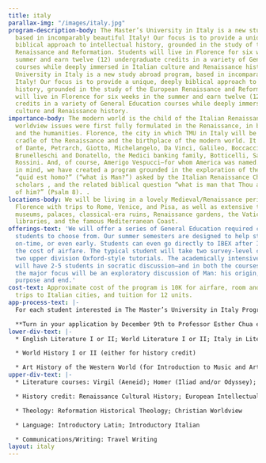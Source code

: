 ```yaml
---
title: italy
parallax-img: "/images/italy.jpg"
program-description-body: The Master’s University in Italy is a new study abroad program,
  based in incomparably beautiful Italy! Our focus is to provide a unique, deeply
  biblical approach to intellectual history, grounded in the study of the European
  Renaissance and Reformation. Students will live in Florence for six weeks in the
  summer and earn twelve (12) undergraduate credits in a variety of General Education
  courses while deeply immersed in Italian culture and Renaissance history.The Master’s
  University in Italy is a new study abroad program, based in incomparably beautiful
  Italy! Our focus is to provide a unique, deeply biblical approach to intellectual
  history, grounded in the study of the European Renaissance and Reformation. Students
  will live in Florence for six weeks in the summer and earn twelve (12) undergraduate
  credits in a variety of General Education courses while deeply immersed in Italian
  culture and Renaissance history.
importance-body: The modern world is the child of the Italian Renaissance. All modernist
  worldview issues were first fully formulated in the Renaissance, in both the sciences
  and the humanities. Florence, the city in which TMU in Italy will be based, is the
  cradle of the Renaissance and the birthplace of the modern world. It is the city
  of Dante, Petrarch, Giotto, Michelangelo, Da Vinci, Galileo, Boccaccio, Cimabue,
  Brunelleschi and Donatello, the Medici banking family, Botticelli, Savonarola, Machiavelli,
  Rossini. And, of course, Amerigo Vespucci—for whom America was named. With all this
  in mind, we have created a program grounded in the exploration of the dual questions
  “quid est homo?” (“what is Man?”) asked by the Italian Renaissance Christian Humanist
  scholars , and the related biblical question “what is man that Thou art mindful
  of him?” (Psalm 8). .
locations-body: We will be living in a lovely Medieval/Renaissance period villa in
  Florence with trips to Rome, Venice, and Pisa, as well as extensive time spent in
  museums, palaces, classical-era ruins, Renaissance gardens, the Vatican museum and
  libraries, and the famous Mediterranean Coast.
offerings-text: 'We will offer a series of General Education required courses for
  students to choose from. Our summer semesters are designed to help students graduate
  on-time, or even early. Students can even go directly to IBEX after Italy, and save
  the cost of airfare. The typical student will take two survey-level courses and
  two upper division Oxford-style tutorials. The academically intensive tutorials
  will have 2-5 students in socratic discussion—and in both the courses and the tutorials
  the major focus will be an exploratory discussion of Man: his origin, creative nature,
  purpose and end.'
cost-text: Approximate cost of the program is 10K for airfare, room and board, side
  trips to Italian cities, and tuition for 12 units.
app-process-text: |-
  For each student interested in The Master’s University in Italy Program, we will require a completed application and letters of recommendation, as listed on the application. We will begin collecting applications in late October to the beginning of November and will then contact students individually for individual and group interviews. Once selected, students are asked to give a refundable deposit and to enroll in our mandatory 1 unit Introduction to Italian Culture course in the spring semester.

  **Turn in your application by December 9th to Professor Esther Chua either by delivering it to her office, sending it in the mail (TMU Box #15), or emailing it to italy@masters.edu. For further questions please email italy@masters.edu**
lower-div-text: |-
  * English Literature I or II; World Literature I or II; Italy in Literature (any for literature elective credit)

  * World History I or II (either for history credit)

  * Art History of the Western World (for Introduction to Music and Art credit)
upper-div-text: |-
  * Literature courses: Virgil (Aeneid); Homer (Iliad and/or Odyssey); Shakespeare; Milton; Dante; Romanticism; Ovid and Classical Mythology; The Life, Influences and Writings of Robert and Elizabeth Browning

  * History credit: Renaissance Cultural History; European Intellectual History; History of Ancient Rome

  * Theology: Reformation Historical Theology; Christian Worldview

  * Language: Introductory Latin; Introductory Italian

  * Communications/Writing: Travel Writing
layout: italy
---
```


